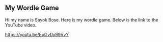 ## My Wordle Game

Hi my name is Sayok Bose. Here is my wordle game. Below is the link to the YouTube video.

https://youtu.be/EoGvDx99VvY



